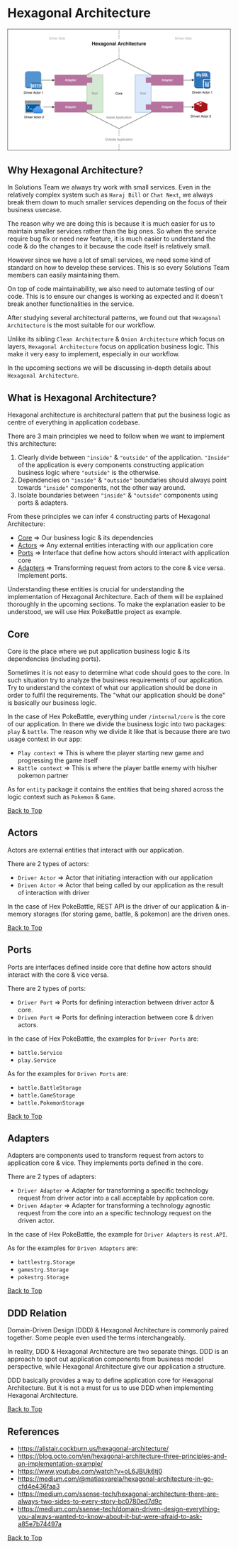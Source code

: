 # Hexagonal Architecture

![Hexagonal Architecture Diagram](./assets/hex-diagram.drawio.png)

## Why Hexagonal Architecture?

In Solutions Team we always try work with small services. Even in the relatively complex system such as `Haraj Bill` or `Chat Next`, we always break them down to much smaller services depending on the focus of their business usecase.

The reason why we are doing this is because it is much easier for us to maintain smaller services rather than the big ones. So when the service require bug fix or need new feature, it is much easier to understand the code & do the changes to it because the code itself is relatively small.

However since we have a lot of small services, we need some kind of standard on how to develop these services. This is so every Solutions Team members can easily maintaining them.

On top of code maintainability, we also need to automate testing of our code. This is to ensure our changes is working as expected and it doesn't break another functionalities in the service.

After studying several architectural patterns, we found out that `Hexagonal Architecture` is the most suitable for our workflow.

Unlike its sibling `Clean Architecture` & `Onion Architecture` which focus on layers, `Hexagonal Architecture` focus on application business logic. This make it very easy to implement, especially in our workflow.

In the upcoming sections we will be discussing in-depth details about `Hexagonal Architecture`.

## What is Hexagonal Architecture?

Hexagonal architecture is architectural pattern that put the business logic as centre of everything in application codebase.

There are 3 main principles we need to follow when we want to implement this architecture:

1. Clearly divide between `"inside"` & `"outside"` of the application. `"Inside"` of the application is every components constructing application business logic where `"outside"` is the otherwise.
2. Dependencies on `"inside"` & `"outside"` boundaries should always point towards `"inside"` components, not the other way around.
3. Isolate boundaries between `"inside"` & `"outside"` components using ports & adapters.

From these principles we can infer 4 constructing parts of Hexagonal Architecture:

- [Core](#core) => Our business logic & its dependencies
- [Actors](#actors) => Any external entities interacting with our application core
- [Ports](#ports) => Interface that define how actors should interact with application core 
- [Adapters](#adapters) => Transforming request from actors to the core & vice versa. Implement ports.

Understanding these entities is crucial for understanding the implementation of Hexagonal Architecture. Each of them will be explained thoroughly in the upcoming sections. To make the explanation easier to be understood, we will use Hex PokeBattle project as example.

## Core

Core is the place where we put application business logic & its dependencies (including ports).

Sometimes it is not easy to determine what code should goes to the core. In such situation try to analyze the business requirements of our application. Try to understand the context of what our application should be done in order to fulfil the requirements. The "what our application should be done" is basically our business logic.

In the case of Hex PokeBattle, everything under `/internal/core` is the core of our application. In there we divide the business logic into two packages: `play` & `battle`. The reason why we divide it like that is because there are two usage context in our app:

- `Play context` => This is where the player starting new game and progressing the game itself
- `Battle context` => This is where the player battle enemy with his/her pokemon partner

As for `entity` package it contains the entities that being shared across the logic context such as `Pokemon` & `Game`.

[Back to Top](#hexagonal-architecture)

## Actors

Actors are external entities that interact with our application.

There are 2 types of actors:

- `Driver Actor` => Actor that initiating interaction with our application
- `Driven Actor` => Actor that being called by our application as the result of interaction with driver

In the case of Hex PokeBattle, REST API is the driver of our application & in-memory storages (for storing game, battle, & pokemon) are the driven ones.

[Back to Top](#hexagonal-architecture)

## Ports

Ports are interfaces defined inside core that define how actors should interact with the core & vice versa.

There are 2 types of ports:

- `Driver Port` => Ports for defining interaction between driver actor & core.
- `Driven Port` => Ports for defining interaction between core & driven actors.

In the case of Hex PokeBattle, the examples for `Driver Ports` are:

- `battle.Service`
- `play.Service`

As for the examples for `Driven Ports` are:

- `battle.BattleStorage`
- `battle.GameStorage`
- `battle.PokemonStorage`

[Back to Top](#hexagonal-architecture)

## Adapters

Adapters are components used to transform request from actors to application core & vice. They implements ports defined in the core.

There are 2 types of adapters:

- `Driver Adapter` => Adapter for transforming a specific technology request from driver actor into a call acceptable by application core.
- `Driven Adapter` => Adapter for transforming a technology agnostic request from the core into an a specific technology request on the driven actor.

In the case of Hex PokeBattle, the example for `Driver Adapters` is `rest.API`.

As for the examples for `Driven Adapters` are:

- `battlestrg.Storage`
- `gamestrg.Storage`
- `pokestrg.Storage`

[Back to Top](#hexagonal-architecture)

## DDD Relation

Domain-Driven Design (DDD) & Hexagonal Architecture is commonly paired together. Some people even used the terms interchangeably.

In reality, DDD & Hexagonal Architecture are two separate things. DDD is an approach to spot out application components from business model perspective, while Hexagonal Architecture give our application a structure. 

DDD basically provides a way to define application core for Hexagonal Architecture. But it is not a must for us to use DDD when implementing Hexagonal Architecture.

[Back to Top](#hexagonal-architecture)

## References

- https://alistair.cockburn.us/hexagonal-architecture/
- https://blog.octo.com/en/hexagonal-architecture-three-principles-and-an-implementation-example/
- https://www.youtube.com/watch?v=oL6JBUk6tj0
- https://medium.com/@matiasvarela/hexagonal-architecture-in-go-cfd4e436faa3
- https://medium.com/ssense-tech/hexagonal-architecture-there-are-always-two-sides-to-every-story-bc0780ed7d9c
- https://medium.com/ssense-tech/domain-driven-design-everything-you-always-wanted-to-know-about-it-but-were-afraid-to-ask-a85e7b74497a

[Back to Top](#hexagonal-architecture)